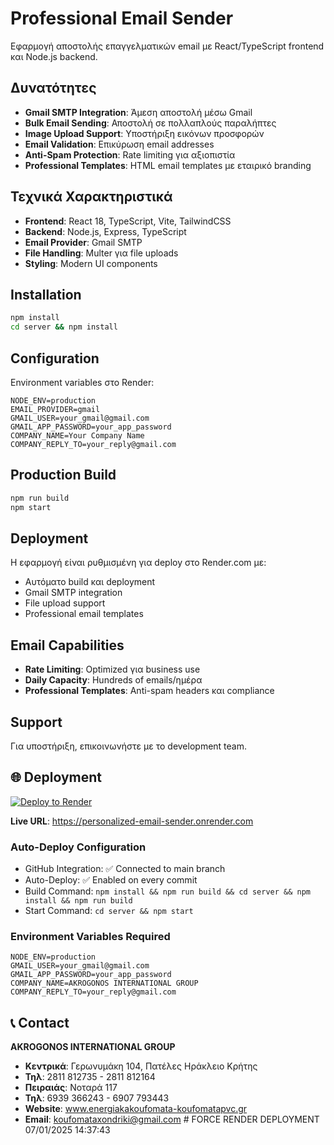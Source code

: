 # Professional Email Sender

Εφαρμογή αποστολής επαγγελματικών email με React/TypeScript frontend και Node.js backend.

## Δυνατότητες

- **Gmail SMTP Integration**: Άμεση αποστολή μέσω Gmail
- **Bulk Email Sending**: Αποστολή σε πολλαπλούς παραλήπτες
- **Image Upload Support**: Υποστήριξη εικόνων προσφορών
- **Email Validation**: Επικύρωση email addresses
- **Anti-Spam Protection**: Rate limiting για αξιοπιστία
- **Professional Templates**: HTML email templates με εταιρικό branding

## Τεχνικά Χαρακτηριστικά

- **Frontend**: React 18, TypeScript, Vite, TailwindCSS
- **Backend**: Node.js, Express, TypeScript
- **Email Provider**: Gmail SMTP
- **File Handling**: Multer για file uploads
- **Styling**: Modern UI components

## Installation

```bash
npm install
cd server && npm install
```

## Configuration

Environment variables στο Render:

```env
NODE_ENV=production
EMAIL_PROVIDER=gmail
GMAIL_USER=your_gmail@gmail.com
GMAIL_APP_PASSWORD=your_app_password
COMPANY_NAME=Your Company Name
COMPANY_REPLY_TO=your_reply@gmail.com
```

## Production Build

```bash
npm run build
npm start
```

## Deployment

Η εφαρμογή είναι ρυθμισμένη για deploy στο Render.com με:

- Αυτόματο build και deployment
- Gmail SMTP integration
- File upload support
- Professional email templates

## Email Capabilities

- **Rate Limiting**: Optimized για business use
- **Daily Capacity**: Hundreds of emails/ημέρα
- **Professional Templates**: Anti-spam headers και compliance

## Support

Για υποστήριξη, επικοινωνήστε με το development team.

## 🌐 Deployment

[![Deploy to Render](https://render.com/images/deploy-to-render-button.svg)](https://render.com/deploy?repo=https://github.com/your-username/personalized-email-sender)

**Live URL**: https://personalized-email-sender.onrender.com

### Auto-Deploy Configuration
- GitHub Integration: ✅ Connected to main branch
- Auto-Deploy: ✅ Enabled on every commit
- Build Command: `npm install && npm run build && cd server && npm install && npm run build`
- Start Command: `cd server && npm start`

### Environment Variables Required
```env
NODE_ENV=production
GMAIL_USER=your_gmail@gmail.com
GMAIL_APP_PASSWORD=your_app_password
COMPANY_NAME=AKROGONOS INTERNATIONAL GROUP
COMPANY_REPLY_TO=your_reply@gmail.com
```

## 📞 Contact

**AKROGONOS INTERNATIONAL GROUP**
- **Κεντρικά**: Γερωνυμάκη 104, Πατέλες Ηράκλειο Κρήτης
- **Τηλ**: 2811 812735 - 2811 812164
- **Πειραιάς**: Νοταρά 117
- **Τηλ**: 6939 366243 - 6907 793443
- **Website**: www.energiakakoufomata-koufomatapvc.gr
- **Email**: koufomataxondriki@gmail.com
#   F O R C E   R E N D E R   D E P L O Y M E N T   0 7 / 0 1 / 2 0 2 5   1 4 : 3 7 : 4 3 
 
 